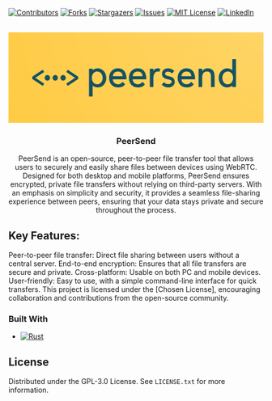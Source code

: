 [![Contributors][contributors-shield]][contributors-url]
[![Forks][forks-shield]][forks-url]
[![Stargazers][stars-shield]][stars-url]
[![Issues][issues-shield]][issues-url]
[![MIT License][license-shield]][license-url]
[![LinkedIn][linkedin-shield]][linkedin-url]

<br />
<div align="center">
  <a href="https://github.com/hakdag/peersend">
    <img src="images/logo_big.png" alt="Logo" width="537" height="179">
  </a>

<h3 align="center">PeerSend</h3>

  <p align="center">
PeerSend is an open-source, peer-to-peer file transfer tool that allows users to securely and easily share files between devices using WebRTC. Designed for both desktop and mobile platforms, PeerSend ensures encrypted, private file transfers without relying on third-party servers. With an emphasis on simplicity and security, it provides a seamless file-sharing experience between peers, ensuring that your data stays private and secure throughout the process.
  </p>
</div>


## Key Features:

Peer-to-peer file transfer: Direct file sharing between users without a central server.
End-to-end encryption: Ensures that all file transfers are secure and private.
Cross-platform: Usable on both PC and mobile devices.
User-friendly: Easy to use, with a simple command-line interface for quick transfers.
This project is licensed under the [Chosen License], encouraging collaboration and contributions from the open-source community.

### Built With

* [![Rust][Rust]][Rust-url]


<!-- LICENSE -->
## License

Distributed under the GPL-3.0 License. See `LICENSE.txt` for more information.

<!-- MARKDOWN LINKS & IMAGES -->
[contributors-shield]: https://img.shields.io/github/contributors/hakdag/peersend.svg?style=for-the-badge
[contributors-url]: https://github.com/hakdag/peersend/graphs/contributors
[forks-shield]: https://img.shields.io/github/forks/hakdag/peersend.svg?style=for-the-badge
[forks-url]: https://github.com/hakdag/peersend/network/members
[stars-shield]: https://img.shields.io/github/stars/hakdag/peersend.svg?style=for-the-badge
[stars-url]: https://github.com/hakdag/peersend/stargazers
[issues-shield]: https://img.shields.io/github/issues/hakdag/peersend.svg?style=for-the-badge
[issues-url]: https://github.com/hakdag/peersend/issues
[license-shield]: https://img.shields.io/github/license/hakdag/peersend.svg?style=for-the-badge
[license-url]: https://github.com/hakdag/peersend/blob/master/LICENSE.txt
[linkedin-shield]: https://img.shields.io/badge/-LinkedIn-black.svg?style=for-the-badge&logo=linkedin&colorB=555
[linkedin-url]: https://www.linkedin.com/in/hakanakdag
[Rust-url]: https://www.rust-lang.org/
[Rust]: https://img.shields.io/badge/Rust-000000?style=for-the-badge&logo=rust&logoColor=white
